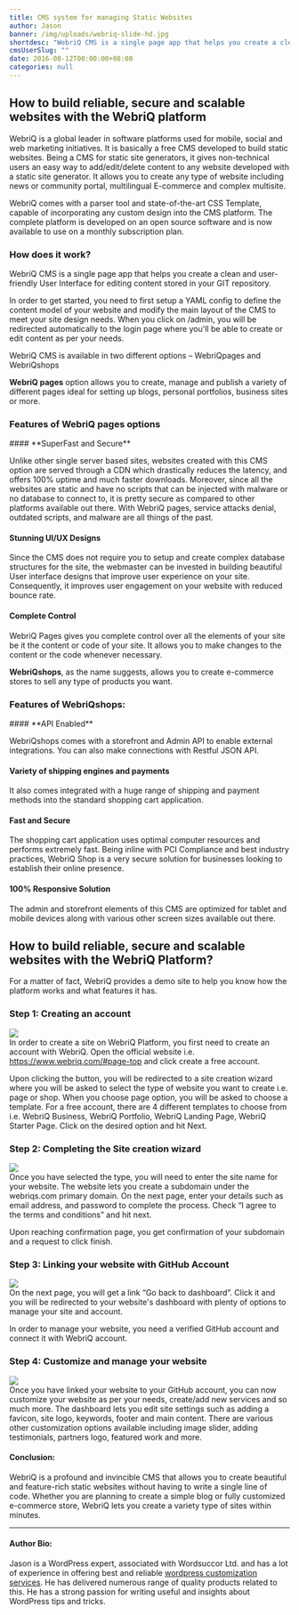 ```yaml
---
title: CMS system for managing Static Websites
author: Jason
banner: /img/uploads/webriq-slide-hd.jpg
shortdesc: "WebriQ CMS is a single page app that helps you create a clean and user-friendly User Interface for editing content stored in your GIT repository. "
cmsUserSlug: ""
date: 2016-08-12T00:00:00+08:00
categories: null
---
```


## How to build reliable, secure and scalable websites with the WebriQ platform

WebriQ is a global leader in software platforms used for mobile, social and web marketing initiatives. It is basically a free CMS developed to build static websites. Being a CMS for static site generators, it gives non-technical users an easy way to add/edit/delete content to any website developed with a static site generator. It allows you to create any type of website including news or community portal, multilingual E-commerce and complex multisite.

WebriQ comes with a parser tool and state-of-the-art CSS Template, capable of incorporating any custom design into the CMS platform. The complete platform is developed on an open source software and is now available to use on a monthly subscription plan. 

### How does it work?

WebriQ CMS is a single page app that helps you create a clean and user-friendly User Interface for editing content stored in your GIT repository. 

In order to get started, you need to first setup a YAML config to define the content model of your website and modify the main layout of the CMS to meet your site design needs. When you click on /admin, you will be redirected automatically to the login page where you'll be able to create or edit content as per your needs.

WebriQ CMS is available in two different options – WebriQpages and WebriQshops 

**WebriQ pages** option allows you to create, manage and publish a variety of different pages ideal for setting up blogs, personal portfolios, business sites or more.
<br>
### **Features of WebriQ pages options**
<p></p>
#### **SuperFast and Secure**

Unlike other single server based sites, websites created with this CMS option are served through a CDN which drastically reduces the latency, and offers 100% uptime and much faster downloads. Moreover, since all the websites are static and have no scripts that can be injected with malware or no database to connect to, it is pretty secure as compared to other platforms available out there. With WebriQ pages, service attacks denial, outdated scripts, and malware are all things of the past. 

#### **Stunning UI/UX Designs**

Since the CMS does not require you to setup and create complex database structures for the site, the webmaster can be invested in building beautiful User interface designs that improve user experience on your site. Consequently, it improves user engagement on your website with reduced bounce rate. 

#### **Complete Control**

WebriQ Pages gives you complete control over all the elements of your site be it the content or code of your site. It allows you to make changes to the content or the code whenever necessary. 

**WebriQshops**, as the name suggests, allows you to create e-commerce stores to sell any type of products you want.
<br>
### **Features of WebriQshops:**
<p></p>
#### **API Enabled**

WebriQshops comes with a storefront and Admin API to enable external integrations. You can also make connections with Restful JSON API.

#### **Variety of shipping engines and payments**

It also comes integrated with a huge range of shipping and payment methods into the standard shopping cart application.

#### **Fast and Secure**

The shopping cart application uses optimal computer resources and performs extremely fast. Being inline with PCI Compliance and best industry practices, WebriQ Shop is a very secure solution for businesses looking to establish their online presence.

#### **100% Responsive Solution**

The admin and storefront elements of this CMS are optimized for tablet and mobile devices along with various other screen sizes available out there.
<br>
##  How to build reliable, secure and scalable websites with the WebriQ Platform?

For a matter of fact, WebriQ provides a demo site to help you know how the platform works and what features it has. 

### Step 1: Creating an account

<img src="  /img/uploads/creating-an-account.png  "></img>
<br>
In order to create a site on WebriQ Platform, you first need to create an account with WebriQ. Open the official website i.e. https://www.webriq.com/#page-top and click create a free account. 

Upon clicking the button, you will be redirected to a site creation wizard where you will be asked to select the type of website you want to create i.e. page or shop. When you choose page option, you will be asked to choose a template. For a free account, there are 4 different templates to choose from i.e. WebriQ Business, WebriQ Portfolio, WebriQ Landing Page, WebriQ Starter Page. Click on the desired option and hit Next. 

### Step 2: Completing the Site creation wizard

<img src="/img/uploads/completing-the-site-creation-wizard.png    "></img>
<br>
Once you have selected the type, you will need to enter the site name for your website. The website lets you create a subdomain under the webriqs.com primary domain. On the next page, enter your details such as email address, and password to complete the process. Check “I agree to the terms and conditions” and hit next. 

Upon reaching confirmation page, you get confirmation of your subdomain and a request to click finish. 

### Step 3: Linking your website with GitHub Account

<img src="/img/uploads/linking-your-website-with-github-account-.png    "></img>
<br>
On the next page, you will get a link “Go back to dashboard”. Click it and you will be redirected to your website's dashboard with plenty of options to manage your site and account. 

In order to manage your website, you need a verified GitHub account and connect it with WebriQ account. 

### Step 4: Customize and manage your website

<img src="/img/uploads/customize-and-manage-your-website.png"></img>
<br>
Once you have linked your website to your GitHub account, you can now customize your website as per your needs, create/add new services and so much more. The dashboard lets you edit site settings such as adding a favicon, site logo, keywords, footer and main content. There are various other customization options available including image slider, adding testimonials, partners logo, featured work and more. 

#### **Conclusion:**

WebriQ is a profound and invincible CMS that allows you to create beautiful and feature-rich static websites without having to write a single line of code. Whether you are planning to create a simple blog or fully customized e-commerce store, WebriQ lets you create a variety type of sites within minutes.

<hr>

#### **Author Bio:**

Jason is a WordPress expert, associated with Wordsuccor Ltd. and has a lot of experience in offering best and reliable [wordpress customization services](http://www.wordsuccor.com/services/wordpress-theme-customisation/). He has delivered numerous range of quality products related to this. He has a strong passion for writing useful and insights about WordPress tips and tricks.